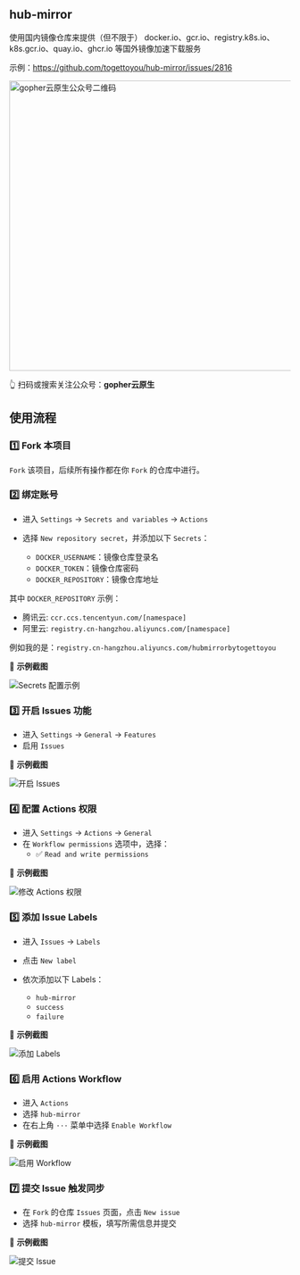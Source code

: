 ## hub-mirror

使用国内镜像仓库来提供（但不限于） docker.io、gcr.io、registry.k8s.io、k8s.gcr.io、quay.io、ghcr.io 等国外镜像加速下载服务

示例：https://github.com/togettoyou/hub-mirror/issues/2816

<img src="https://github.com/user-attachments/assets/ea93572c-6c05-4751-bde7-35a58fe083f1" width="520" alt="gopher云原生公众号二维码">

👆 扫码或搜索关注公众号：**gopher云原生**

## 使用流程

### 1️⃣ Fork 本项目

`Fork` 该项目，后续所有操作都在你 `Fork` 的仓库中进行。

### 2️⃣ 绑定账号

- 进入 `Settings` → `Secrets and variables` → `Actions`
- 选择 `New repository secret`，并添加以下 `Secrets`：

  - `DOCKER_USERNAME`：镜像仓库登录名
  - `DOCKER_TOKEN`：镜像仓库密码
  - `DOCKER_REPOSITORY`：镜像仓库地址

其中 `DOCKER_REPOSITORY` 示例：

- 腾讯云: `ccr.ccs.tencentyun.com/[namespace]`
- 阿里云: `registry.cn-hangzhou.aliyuncs.com/[namespace]`

例如我的是：`registry.cn-hangzhou.aliyuncs.com/hubmirrorbytogettoyou`

🔹 **示例截图**  

![Secrets 配置示例](https://github.com/user-attachments/assets/13010521-13b2-4c55-83d6-50956e039434)


### 3️⃣ 开启 Issues 功能

- 进入 `Settings` → `General` → `Features`
- 启用 `Issues`

🔹 **示例截图**  

![开启 Issues](https://github.com/user-attachments/assets/f981a0b9-b164-4582-8f5e-46d8cbe41bae)


### 4️⃣ 配置 Actions 权限

- 进入 `Settings` → `Actions` → `General`
- 在 `Workflow permissions` 选项中，选择：
  - ✅ `Read and write permissions`

🔹 **示例截图**  

![修改 Actions 权限](https://github.com/user-attachments/assets/9f556ced-d134-41f7-b47e-fa95c10db08a)


### 5️⃣ 添加 Issue Labels

- 进入 `Issues` → `Labels`
- 点击 `New label`
- 依次添加以下 Labels：

  - `hub-mirror`
  - `success`
  - `failure`

🔹 **示例截图**  

![添加 Labels](https://github.com/user-attachments/assets/b03db5eb-2401-49ce-ad12-515969dec27d)


### 6️⃣ 启用 Actions Workflow

- 进入 `Actions`
- 选择 `hub-mirror`
- 在右上角 `···` 菜单中选择 `Enable Workflow`

🔹 **示例截图**  

![启用 Workflow](https://github.com/user-attachments/assets/0709ac59-a731-4266-826e-0c619e933853)


### 7️⃣ 提交 Issue 触发同步

- 在 `Fork` 的仓库 `Issues` 页面，点击 `New issue`
- 选择 `hub-mirror` 模板，填写所需信息并提交

🔹 **示例截图**  

![提交 Issue](https://github.com/user-attachments/assets/c0357521-6dd0-4f13-8a99-bccdf1314ab8)

